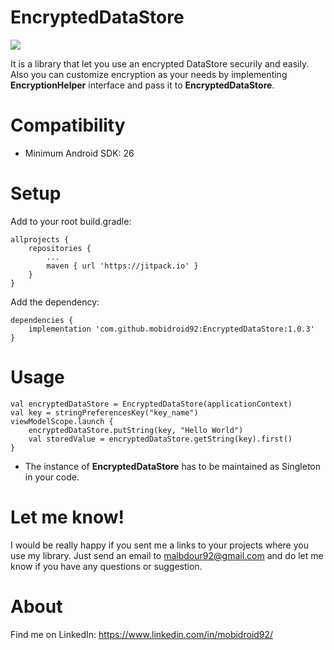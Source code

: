 # EncryptedDataStore

[![](https://jitpack.io/v/mobidroid92/EncryptedDataStore.svg)](https://jitpack.io/#mobidroid92/EncryptedDataStore)

It is a library that let you use an encrypted DataStore securily and easily.
Also you can customize encryption as your needs by implementing **EncryptionHelper** interface and pass it to **EncryptedDataStore**.

# Compatibility
- Minimum Android SDK: 26

# Setup
Add to your root build.gradle:

	allprojects {
		repositories {
			...
			maven { url 'https://jitpack.io' }
		}
	}
Add the dependency:

	dependencies {
	    implementation 'com.github.mobidroid92:EncryptedDataStore:1.0.3'
	}

# Usage

	val encryptedDataStore = EncryptedDataStore(applicationContext)
	val key = stringPreferencesKey("key_name")
	viewModelScope.launch {
	    encryptedDataStore.putString(key, "Hello World")
	    val storedValue = encryptedDataStore.getString(key).first()
	}

- The instance of **EncryptedDataStore** has to be maintained as Singleton in your code.

# Let me know!
I would be really happy if you sent me a links to your projects where you use my library. Just send an email to malbdour92@gmail.com and do let me know if you have any questions or suggestion.

# About
Find me on LinkedIn: https://www.linkedin.com/in/mobidroid92/

